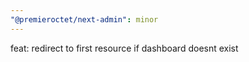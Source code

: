 ```yaml
---
"@premieroctet/next-admin": minor
---
```


feat: redirect to first resource if dashboard doesnt exist
